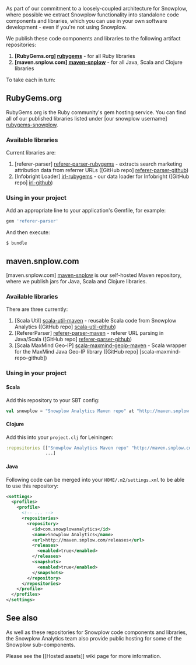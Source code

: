As part of our commitment to a loosely-coupled architecture for Snowplow, where possible we extract Snowplow functionality into standalone code components and libraries, which you can use in your own software development - even if you're not using Snowplow.

We publish these code components and libraries to the following artifact repositories:

1. **[RubyGems.org] [rubygems]** - for all Ruby libraries
2. **[maven.snplow.com] [maven-snplow]** - for all Java, Scala and Clojure libraries

To take each in turn:

## RubyGems.org

RubyGems.org is the Ruby community's gem hosting service. You can find all of our published libraries listed under [our snowplow username] [rubygems-snowplow].

### Available libraries

Current libraries are:

1. [referer-parser] [referer-parser-rubygems] - extracts search marketing attribution data from referrer URLs ([GitHub repo] [referer-parser-github])
2. [Infobright Loader] [irl-rubygems] - our data loader for Infobright ([GitHub repo] [irl-github])

### Using in your project

Add an appropriate line to your application's Gemfile, for example:

```ruby
gem 'referer-parser'
```

And then execute:

    $ bundle

## maven.snplow.com

[maven.snplow.com] [maven-snplow] is our self-hosted Maven repository, where we publish jars for Java, Scala and Clojure libraries.

### Available libraries

There are three currently:

1. [Scala Util] [scala-util-maven] - reusable Scala code from Snowplow Analytics ([GitHub repo] [scala-util-github])
2. [RefererParser] [referer-parser-maven] - referer URL parsing in Java/Scala ([GitHub repo] [referer-parser-github])
3. [Scala MaxMind Geo-IP] [scala-maxmind-geoip-maven] - Scala wrapper for the MaxMind Java Geo-IP library ([GitHub repo] [scala-maxmind-repo-github])

### Using in your project

#### Scala

Add this repository to your SBT config:

```scala
val snowplow = "Snowplow Analytics Maven repo" at "http://maven.snplow.com/releases/"
```

#### Clojure

Add this into your `project.clj` for Leiningen:

```clojure
:repositories [["Snowplow Analytics Maven repo" "http://maven.snplow.com/releases/"]
               ...]
```

#### Java

Following code can be merged into your `HOME/.m2/settings.xml` to be able to use this repository:

```xml
<settings>
  <profiles>
    <profile>
      <!-- ... -->
      <repositories>
        <repository>
          <id>com.snowplowanalytics</id>
          <name>Snowplow Analytics</name>
          <url>http://maven.snplow.com/releases</url>
          <releases>
            <enabled>true</enabled>
          </releases>
          <snapshots>
            <enabled>true</enabled>
          </snapshots>
        </repository>
      </repositories>
    </profile>
  </profiles>
</settings>
```

## See also

As well as these repositories for Snowplow code components and libraries, the Snowplow Analytics team also provide public hosting for some of the Snowplow sub-components.

Please see the [[Hosted assets]] wiki page for more information.

[rubygems]: https://rubygems.org/
[maven-snplow]: http://maven.snplow.com/
[rubygems-snowplow]: https://rubygems.org/profiles/62878
[referer-parser-rubygems]: https://rubygems.org/gems/referer-parser
[referer-parser-github]: https://github.com/snowplow/referer-parser
[irl-rubygems]: https://rubygems.org/gems/infobright-loader
[irl-github]: https://github.com/snowplow/infobright-ruby-loader
[scala-util-maven]: http://maven.snplow.com/releases/com/snowplowanalytics/scala-util/0.1.0/
[scala-util-github]: https://github.com/snowplow/scala-util

[referer-parser-maven]: http://maven.snplow.com/releases/com/snowplowanalytics/referer-parser/0.0.1/

[scala-maxmind-geoip-maven]: http://maven.snplow.com/releases/com/snowplowanalytics/scala-maxmind-geoip/0.0.1/
[scala-maxmind-geoip-github]: https://github.com/snowplow/scala-maxmind-geoip